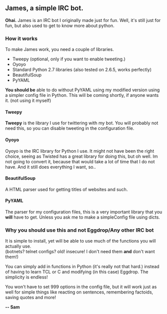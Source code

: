 ## James, a simple IRC bot.

**Ohai.** James is an IRC bot I originally made just for fun.
Well, it's still just for fun, but also used to get to know
more about python.

### How it works

To make James work, you need a couple of libraries.

* Tweepy (optional, only if you want to enable tweeting.)
* Oyoyo
* Standard Python 2.7 libraries (also tested on 2.6.5, works perfectly)
* BeautifulSoup
* PyYAML

**You should be** able to do without PyYAML using my modified version using a simpler config file in Python.
This will be coming shortly, if anyone wants it. (not using it myself)

#### Tweepy

**Tweepy** is the library I use for twittering with my bot. You will probably not need this, so you can disable tweeting
in the configuration file.

#### Oyoyo

Oyoyo is the IRC library for Python I use. It might not have been the right choice,
seeing as Twisted has a great library for doing this, but oh well.
Im not going to convert it, because that would take a lot of time that I do not have.
And it still does everything I want, so..

#### BeautifulSoup

A HTML parser used for getting titles of websites and such.

#### PyYAML

The parser for my configuration files, this is a very important library that you **will** have to get.
Unless you ask me to make a simpleConfig file using dicts.

### Why you should use this and not Eggdrop/Any other IRC bot

It is simple to install, yet will be able to use much of the functions you will actually use. 
<br>(botnets? telnet configs? old! insecure! I don't need them **and** don't want them!)

You can simply add in functions in Python (it's really not that hard.) instead of having to learn TCL or C and modifying (in this case) Eggdrop. The simplicity is endless!

You won't have to set 999 options in the config file, but it will work just as well for simple things like reacting on sentences, remembering factoids, saving quotes and more!

**-- Sam**
